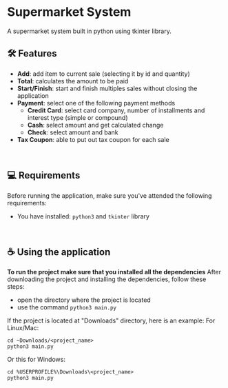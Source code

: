# Supermarket System
A supermarket system built in python using tkinter library.

## 🛠️ Features

- **Add**: add item to current sale (selecting it by id and quantity)
- **Total**: calculates the amount to be paid 
- **Start/Finish**: start and finish multiples sales without closing the application
- **Payment**: select one of the following payment methods
    - **Credit Card**: select card company, number of installments and interest type (simple or compound)
    - **Cash**: select amount and get calculated change
    - **Check**: select amount and bank
- **Tax Coupon**: able to put out tax coupon for each sale

<br>

## 💻 Requirements

Before running the application, make sure you've attended the following requirements:

- You have installed: `python3` and `tkinter` library
<br>

## ☕ Using the application
**To run the project make sure that you installed all the dependencies**
After downloading the project and installing the dependencies, follow these steps:

- open the directory where the project is located
- use the command `python3 main.py`

If the project is located at "Downloads" directory, here is an example:
For Linux/Mac:
```
cd ~Downloads/<project_name>
python3 main.py
```
Or this for Windows:

```
cd %USERPROFILE%\Downloads\<project_name>
python3 main.py
```





